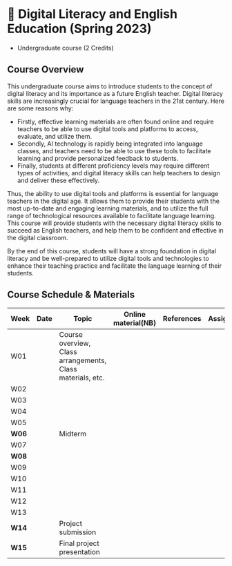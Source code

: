 # 🌱 Digital Literacy and English Education (Spring 2023)

- Undergraduate course (2 Credits)

## Course Overview

This undergraduate course aims to introduce students to the concept of digital literacy and its importance as a future English teacher. Digital literacy skills are increasingly crucial for language teachers in the 21st century. Here are some reasons why:

- Firstly, effective learning materials are often found online and require teachers to be able to use digital tools and platforms to access, evaluate, and utilize them.  
- Secondly, AI technology is rapidly being integrated into language classes, and teachers need to be able to use these tools to facilitate learning and provide personalized feedback to students. 
- Finally, students at different proficiency levels may require different types of activities, and digital literacy skills can help teachers to design and deliver these effectively.

Thus, the ability to use digital tools and platforms is essential for language teachers in the digital age. It allows them to provide their students with the most up-to-date and engaging learning materials, and to utilize the full range of technological resources available to facilitate language learning. This course will provide students with the necessary digital literacy skills to succeed as English teachers, and help them to be confident and effective in the digital classroom. 

By the end of this course, students will have a strong foundation in digital literacy and be well-prepared to utilize digital tools and technologies to enhance their teaching practice and facilitate the language learning of their students.

## Course Schedule & Materials

|Week|Date|Topic|Online material(NB)|References|Assignments|
|--|--|--|--|--|--|
|W01| |Course overview, Class arrangements, Class materials, etc. | | |
|W02|||||
|W03|||||
|W04|||||
|W05|||||
|**W06**||Midterm|||
|W07|||||
|**W08**|||||
|W09|||||
|W10|||||
|W11|||||
|W12|||||
|W13|||||
|**W14**||Project submission|||
|**W15**||Final project presentation|||
